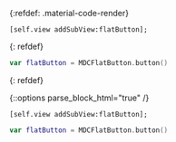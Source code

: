 {:refdef: .material-code-render}
~~~~~~~~~~~~objective_c
[self.view addSubView:flatButton];
~~~~~~~~~~~~
{: refdef}
~~~~~~~~~~~~swift
var flatButton = MDCFlatButton.button()
~~~~~~~~~~~~
{: refdef}

{::options parse_block_html="true" /}
<div class="material-code-render">

~~~objective_c
[self.view addSubView:flatButton];
~~~
~~~swift
var flatButton = MDCFlatButton.button()
~~~

</div>
